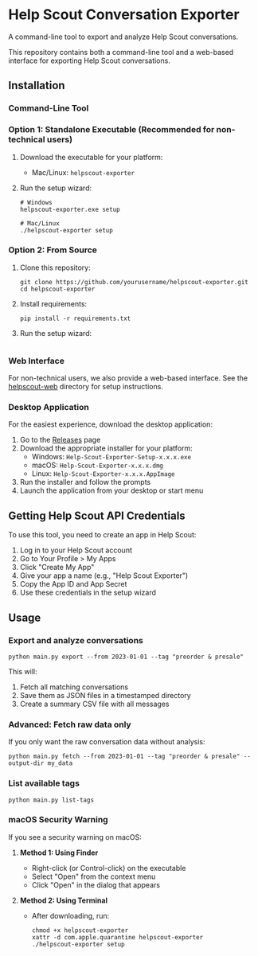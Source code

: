 # Help Scout Conversation Exporter

A command-line tool to export and analyze Help Scout conversations.

This repository contains both a command-line tool and a web-based interface for exporting Help Scout conversations.

## Installation

### Command-Line Tool

### Option 1: Standalone Executable (Recommended for non-technical users)

1. Download the executable for your platform:
   - Mac/Linux: `helpscout-exporter`

2. Run the setup wizard:
   ```
   # Windows
   helpscout-exporter.exe setup
   
   # Mac/Linux
   ./helpscout-exporter setup
   ```

### Option 2: From Source

1. Clone this repository:
   ```
   git clone https://github.com/yourusername/helpscout-exporter.git
   cd helpscout-exporter
   ```

2. Install requirements:
   ```
   pip install -r requirements.txt
   ```

3. Run the setup wizard:
   ```   python main.py setup
   ```

### Web Interface

For non-technical users, we also provide a web-based interface. See the [helpscout-web](./helpscout-web) directory for setup instructions.

### Desktop Application

For the easiest experience, download the desktop application:

1. Go to the [Releases](https://github.com/yourusername/helpscout-exporter/releases) page
2. Download the appropriate installer for your platform:
    - Windows: `Help-Scout-Exporter-Setup-x.x.x.exe`
    - macOS: `Help-Scout-Exporter-x.x.x.dmg`
    - Linux: `Help-Scout-Exporter-x.x.x.AppImage`
3. Run the installer and follow the prompts
4. Launch the application from your desktop or start menu

## Getting Help Scout API Credentials

To use this tool, you need to create an app in Help Scout:

1. Log in to your Help Scout account
2. Go to Your Profile > My Apps
3. Click "Create My App"
4. Give your app a name (e.g., "Help Scout Exporter") 
5. Copy the App ID and App Secret
6. Use these credentials in the setup wizard

## Usage

### Export and analyze conversations

```
python main.py export --from 2023-01-01 --tag "preorder & presale"
```

This will:
1. Fetch all matching conversations
2. Save them as JSON files in a timestamped directory
3. Create a summary CSV file with all messages

### Advanced: Fetch raw data only

If you only want the raw conversation data without analysis:

```
python main.py fetch --from 2023-01-01 --tag "preorder & presale" --output-dir my_data
```

### List available tags

```
python main.py list-tags
```

### macOS Security Warning

If you see a security warning on macOS:

1. **Method 1: Using Finder**
   - Right-click (or Control-click) on the executable
   - Select "Open" from the context menu
   - Click "Open" in the dialog that appears

2. **Method 2: Using Terminal**
   - After downloading, run:
     ```
     chmod +x helpscout-exporter
     xattr -d com.apple.quarantine helpscout-exporter
     ./helpscout-exporter setup
     ```

